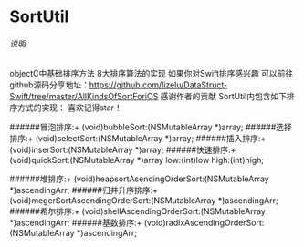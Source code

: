 # SortUtil
###### 说明
objectC中基础排序方法 8大排序算法的实现 如果你对Swift排序感兴趣 
可以前往github源码分享地址：https://github.com/lizelu/DataStruct-Swift/tree/master/AllKindsOfSortForiOS
感谢作者的贡献
SortUtil内包含如下排序方式的实现： 喜欢记得star！

######冒泡排序:+ (void)bubbleSort:(NSMutableArray *)array;
######选择排序:+ (void)selectSort:(NSMutableArray *)array;
######插入排序:+ (void)inserSort:(NSMutableArray *)array;
######快速排序:+ (void)quickSort:(NSMutableArray *)array low:(int)low high:(int)high;

######堆排序:+ (void)heapsortAsendingOrderSort:(NSMutableArray *)ascendingArr;
######归并升序排序:+ (void)megerSortAscendingOrderSort:(NSMutableArray *)ascendingArr;
######希尔排序:+ (void)shellAscendingOrderSort:(NSMutableArray *)ascendingArr;
######基数排序:+ (void)radixAscendingOrderSort:(NSMutableArray *)ascendingArr;
